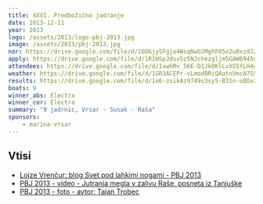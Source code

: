 ```yaml
---
title: XXVI. Predbožično jadranje
date: 2013-12-11
year: 2013
logo: /assets/2013/logo-pbj-2013.jpg
image: /assets/2013/pbj-2013.jpg
nor: https://drive.google.com/file/d/1OOGjySFgjo4WsqNwOJMghF05o2u0xzdJ/view?usp=sharing
apply: https://drive.google.com/file/d/1R1HSpJdsv5z5NJchezgljm5GAW6945ul/view?usp=sharing
attendees: https://drive.google.com/file/d/1vwhMv_56E-D1JkOKlLvXS5YLH4dYjs0P/view?usp=sharing
weather: https://drive.google.com/file/d/1GR3ACEPr-vLmodBRiQAatnVmcA7SS_1v/view?usp=sharing
results: https://drive.google.com/file/d/1o6-zsikAz9749s3sy5-B31n-uQOxzg9N/view?usp=sharing
boats: 9
winner_abs: Electra
winner_cor: Electra
summary: "9 jadrnic, Vrsar - Susak - Raša"
sponsors:
    - marina-vrsar
---
```


## Vtisi
 - [Lojze Vrenčur: blog Svet pod lahkimi nogami - PBJ 2013](http://ab.vrencur.info/2013/12/xxvi-predbozicno-jadranje.html)
 - [PBJ 2013 - video - Jutranja megla v zalivu Raše, posneta iz Tanjuške](http://www.youtube.com/watch?v=w_fHfpPWJJk)
 - [PBJ 2013 - foto - avtor: Tajan Trobec](https://photos.app.goo.gl/PwyKSyS7VFdVT9uTA)
